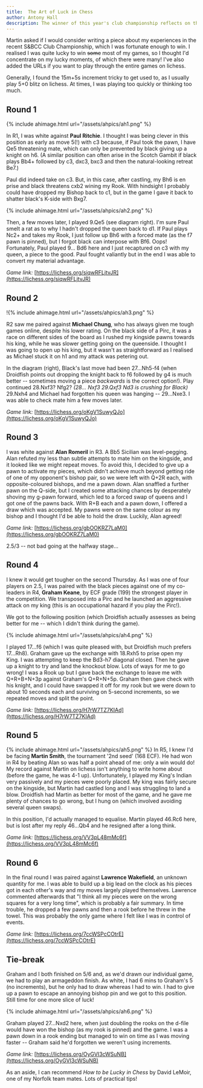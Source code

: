 ```yaml
---
title:  The Art of Luck in Chess
author: Antony Hall
description: The winner of this year's club championship reflects on the role of luck in his victories
---
```


Martin asked if I would consider writing a piece about my experiences in
the recent S&BCC Club Championship, which I was fortunate enough to win.
I realised I was quite lucky to win ~~some~~ most of my games, so I
thought I'd concentrate on my lucky moments, of which there were many!
I've also added the URLs if you want to play through the entire games on
lichess.

Generally, I found the 15m+5s increment tricky to get used to, as I
usually play 5+0 blitz on lichess. At times, I was playing too quickly
or thinking too much.

<div class="clearfix"></div>


## Round 1

<div class="clearfix"></div>

{% include ahimage.html url="/assets/ahpics/ah1.png" %}

In R1, I was white against **Paul Ritchie**. I thought I was being
clever in this position as early as move 5(!) with c3 because, if Paul
took the pawn, I have Qe5 threatening mate, which can only be prevented
by black giving up a knight on h6. (A similar position can often arise
in the Scotch Gambit if black plays Bb4+ followed by c3, dxc3, bxc3 and
then the natural-looking retreat Be7.)

Paul did indeed take on c3. But, in this case, after castling, my Bh6 is
en prise and black threatens cxb2 wining my Rook. With hindsight I
probably could have dropped my Bishop back to c1, but in the game I gave
it back to shatter black's K-side with Bxg7.

<div class="clearfix"></div>



{% include ahimage.html url="/assets/ahpics/ah2.png" %}

Then, a few moves later, I played 9.Qe5
(see diagram right). I'm sure Paul smelt a rat as to why I hadn't
dropped the queen back to d1. If Paul plays Nc2+ and takes my Rook, I
just follow up Bh6 with a forced mate (as the f7 pawn is pinned), but I
forgot black can interpose with Bf6. Oops! Fortunately, Paul played 9...
Bd6 here and I just recaptured on c3 with my queen, a piece to the good.
Paul fought valiantly but in the end I was able to convert my material
advantage.

*Game link:*
[https://lichess.org/siqwRFLjtvJR](https://lichess.org/siqwRFLjtvJR)

<div class="clearfix"></div>

## Round 2

<div class="clearfix"></div>

!{% include ahimage.html url="/assets/ahpics/ah3.png" %}

R2 saw me paired against **Michael Chung**, who has always given me
tough games online, despite his lower rating. On the black side of a
Pirc, it was a race on different sides of the board as I rushed my
kingside pawns towards his king, while he was slower getting going on
the queenside. I thought I was going to open up his king, but it wasn't
as straightforward as I realised as Michael stuck it on h1 and my attack
was petering out.

In the diagram (right), Black's last move had been 27\...Nh5-f4 (when
Droidfish points out dropping the knight back to f6 followed by g4 is
much better -- sometimes moving a piece *backwards* is the correct
option!). Play continued 28.Nxf3? Nfg2? *(28... Nxf3 29.Qxf3 Nd3 is
crushing for Black)* 29.Nxh4 and Michael had forgotten his queen was
hanging -- 29\...Nxe3. I was able to check mate him a few moves later.

*Game link:*
[https://lichess.org/oKgV1SuwyQJo](https://lichess.org/oKgV1SuwyQJo)

<div class="clearfix"></div>

## Round 3

<div class="clearfix"></div>

I was white against **Alan Romeril** in R3. A Bb5 Sicilian was
level-pegging. Alan refuted my less than subtle attempts to mate him on
the kingside, and it looked like we might repeat moves. To avoid this, I
decided to give up a pawn to activate my pieces, which didn't achieve
much beyond getting ride of one of my opponent's bishop pair, so we were
left with Q+2R each, with opposite-coloured bishops, and me a pawn down.
Alan snaffled a further pawn on the Q-side, but I created some attacking
chances by desperately shoving my g-pawn forward, which led to a forced
swap of queens and I got one of the pawns back. With R+B each and a pawn
down, I offered a draw which was accepted. My pawns were on the same
colour as my bishop and I thought I'd be able to hold the draw. Luckily,
Alan agreed!

*Game link:*
[https://lichess.org/gbOOKRZ7LaM0](https://lichess.org/gbOOKRZ7LaM0)

2.5/3 -- not bad going at the halfway stage\...

<div class="clearfix"></div>

## Round 4

<div class="clearfix"></div>

I knew it would get tougher on the second Thursday. As I was one of four
players on 2.5, I was paired with the black pieces against one of my
co-leaders in R4, **Graham Keane**, by ECF grade (199) the strongest
player in the competition. We transposed into a Pirc and he launched an
aggressive attack on my king (this is an occupational hazard if you play
the Pirc!).

We got to the following position (which Droidfish actually assesses as
being better for me -- which I didn't think during the game).

{% include ahimage.html url="/assets/ahpics/ah4.png" %}

I played 17\...f6 (which I was quite pleased with, but Droidfish much prefers
17\...Rh8). Graham gave up the exchange with 18.Rxh5
to prise open my King. I was attempting to keep the Bd3-h7 diagonal
closed. Then he gave up a knight to try and land the knockout blow. Lots
of ways for me to go wrong! I was a Rook up but I gave back the exchange
to leave me with Q+R+B+N+3p against Graham's Q+R+N+5p. Graham then gave
check with his knight, and I could have swapped it off for my rook but
we were down to about 10 seconds each and surviving on 5-second
increments, so we repeated moves and split the point.

*Game link:*
[https://lichess.org/H7rW7TZ7KIAd](https://lichess.org/H7rW7TZ7KIAd)

<div class="clearfix"></div>

## Round 5

<div class="clearfix"></div>

{% include ahimage.html url="/assets/ahpics/ah5.png" %}
In R5, I knew I'd be facing **Martin
Smith**, the tournament '2nd seed' (168 ECF). He had won in R4 by
beating Alan so was half a point ahead of me: only a win would do! My
record against Martin on lichess isn't anything to write home about
(before the game, he was 4-1 up). Unfortunately, I played my King's
Indian very passively and my pieces were poorly placed. My king was
fairly secure on the kingside, but Martin had castled long and I was
struggling to land a blow. Droidfish had Martin as better for most of
the game, and he gave me plenty of chances to go wrong, but I hung on
(which involved avoiding several queen swaps).

In this position, I'd actually managed to equalise. Martin played 46.Rc6
here, but is lost after my reply 46\...Qb4 and he resigned after a long
think.

*Game link:*
[https://lichess.org/VV3pL48mMc6f](https://lichess.org/VV3pL48mMc6f)

<div class="clearfix"></div>

## Round 6

<div class="clearfix"></div>

In the final round I was paired against **Lawrence Wakefield**, an
unknown quantity for me. I was able to build up a big lead on the clock
as his pieces got in each other's way and my moves largely played
themselves. Lawrence commented afterwards that "I think all my pieces
were on the wrong squares for a very long time", which is probably a
fair summary. In time trouble, he dropped a few pawns and then a rook
before he threw in the towel. This was probably the only game where I
felt like I was in control of events.

*Game link:*
[https://lichess.org/7ccWSPcCOtrE](https://lichess.org/7ccWSPcCOtrE)

<div class="clearfix"></div>

## Tie-break

Graham and I both finished on 5/6 and, as we'd drawn our individual
game, we had to play an armageddon finish. As white, I had 6 mins to
Graham's 5 (no increments), but he only had to draw whereas I had to
win. I had to give up a pawn to escape an annoying bishop pin and we got
to this position. Still time for one more slice of luck!

{% include ahimage.html url="/assets/ahpics/ah6.png" %}


Graham played 27\...Nxd2 here, when just doubling the rooks on the
d-file would have won the bishop (as my rook is pinned) and the game. I
was a pawn down in a rook ending but managed to win on time as I was
moving faster -- Graham said he'd forgotten we weren't using increments.

*Game link:*
[https://lichess.org/OyGVI3cWSuNB](https://lichess.org/OyGVI3cWSuNB)

As an aside, I can recommend *How to be Lucky in Chess* by David LeMoir,
one of my Norfolk team mates. Lots of practical tips!

